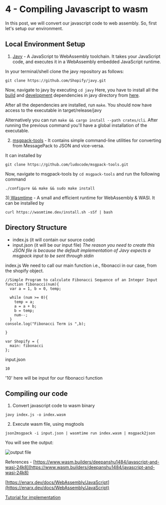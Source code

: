# 4 - Compiling Javascript to wasm

In this post, we will convert our javascript code to web assembly.
So, first let's setup our environment.

## Local Environment Setup

1) [Javy](https://github.com/Shopify/javy#build) - A JavaScript to WebAssembly toolchain. It takes your JavaScript code, and executes it in a WebAssembly embedded JavaScript runtime.

In your terminal/shell clone the javy repository as follows:

```
git clone https://github.com/Shopify/javy.git
```
Now, navigate to javy by executing `cd javy`
Here, you have to install all the [build](https://github.com/Shopify/javy#build) and [development](https://github.com/Shopify/javy#development) dependencies in javy directory from [here](https://github.com/Shopify/javy).

After all the dependencies are installed, run `make`. You should now have access to the executable in target/release/javy

Alternatively you can run `make && cargo install --path crates/cli`. After running the previous command you'll have a global installation of the executable.

2) [msgpack-tools](https://github.com/ludocode/msgpack-tools) - It contains simple command-line utilities for converting from MessagePack to JSON and vice-versa.

It can installed by 

```
git clone https://github.com/ludocode/msgpack-tools.git
```
Now, navigate to msgpack-tools by `cd msgpack-tools` and run the following command

```
./configure && make && sudo make install
```
3)[ Wasmtime](https://wasmtime.dev/) - A small and efficient runtime for WebAssembly & WASI. 
It can be installed by 

```
curl https://wasmtime.dev/install.sh -sSf | bash
```

## Directory Structure
   - index.js (it will contain our source code)
   - input.json (it will be our input file)
_The reason you need to create this JSON file is because the default implementation of Javy expects a msgpack input to be sent through stdin_

index.js 
We need to call our main function i.e., fibonacci in our case, from the shopify object.

```
//Simple Program to calculate Fibonacci Sequence of an Integer Input
function fibonacci(num){
  var a = 1, b = 0, temp;

  while (num >= 0){
    temp = a;
    a = a + b;
    b = temp;
    num--;
  }
console.log("Fibonacci Term is ",b);

}

var Shopify = {
  main: fibonacci
};
```

input.json

```
10
```
'10' here will be input for our fibonacci function

## Compiling our code

1) Convert javascript code to wasm binary 

```
javy index.js -o index.wasm
```

2) Execute wasm file, using msgtools

```
json2msgpack -i input.json | wasmtime run index.wasm | msgpack2json
```
You will see the output:


![output file](https://www.wasm.builders/remoteimages/uploads/articles/6426oqwr58otrsfhs37b.png)

References - [https://www.wasm.builders/deepanshu1484/javascript-and-wasi-24k8](https://www.wasm.builders/deepanshu1484/javascript-and-wasi-24k8)

[https://enarx.dev/docs/WebAssembly/JavaScript](https://enarx.dev/docs/WebAssembly/JavaScript) 

[Tutorial for implementation](https://www.wasm.builders/gunjan_0307/compiling-javascript-to-wasm-34lk)

